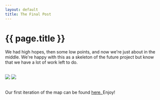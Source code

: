 ```yaml
---
layout: default
title: The Final Post
---
```



{{ page.title }}
================

<body>
We had high hopes, then some low points, and now we're just about in the middle. We're happy with this as a skeleton of the future project but know that we have a lot of work left to do.

<br/>
<br/>

![](http://karahmel.github.io/Blog/images/startingtowork.png)
![](http://karahmel.github.io/Blog/images/itsallgone.png)

<br/> Our first iteration of the map can be found <a href="http://karahmel.github.io/Baltisaur"> here. </a> Enjoy!

